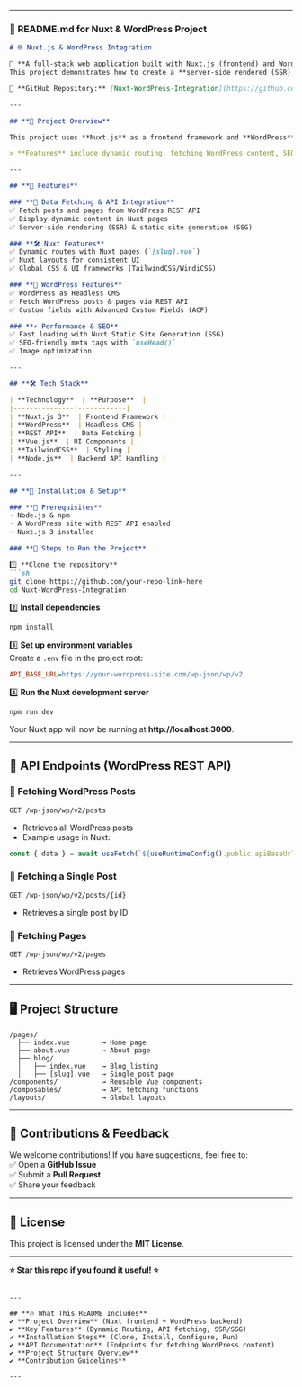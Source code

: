 
---

### **📄 README.md for Nuxt & WordPress Project**
```md
# 🌐 Nuxt.js & WordPress Integration  

🚀 **A full-stack web application built with Nuxt.js (frontend) and WordPress (headless CMS) using REST API.**  
This project demonstrates how to create a **server-side rendered (SSR) and static site generated (SSG) application** using **Nuxt 3** while fetching content dynamically from WordPress.  

🔗 **GitHub Repository:** [Nuxt-WordPress-Integration](https://github.com/your-repo-link-here)  

---

## **🎯 Project Overview**  

This project uses **Nuxt.js** as a frontend framework and **WordPress** as a headless CMS. It integrates WordPress's **REST API** to fetch posts, pages, and other dynamic content while leveraging Nuxt's SSR & SSG features for performance optimization.  

> **Features** include dynamic routing, fetching WordPress content, SEO optimizations, and API handling.

---

## **📌 Features**  

### **🔄 Data Fetching & API Integration**  
✅ Fetch posts and pages from WordPress REST API  
✅ Display dynamic content in Nuxt pages  
✅ Server-side rendering (SSR) & static site generation (SSG)  

### **🛠️ Nuxt Features**  
✅ Dynamic routes with Nuxt pages (`[slug].vue`)  
✅ Nuxt layouts for consistent UI  
✅ Global CSS & UI frameworks (TailwindCSS/WindiCSS)  

### **📖 WordPress Features**  
✅ WordPress as Headless CMS  
✅ Fetch WordPress posts & pages via REST API  
✅ Custom fields with Advanced Custom Fields (ACF)  

### **⚡ Performance & SEO**  
✅ Fast loading with Nuxt Static Site Generation (SSG)  
✅ SEO-friendly meta tags with `useHead()`  
✅ Image optimization  

---

## **🛠️ Tech Stack**  

| **Technology**  | **Purpose**  |
|---------------|------------|
| **Nuxt.js 3**  | Frontend Framework |
| **WordPress**  | Headless CMS |
| **REST API**  | Data Fetching |
| **Vue.js**  | UI Components |
| **TailwindCSS**  | Styling |
| **Node.js**  | Backend API Handling |

---

## **🚀 Installation & Setup**  

### **🔹 Prerequisites**  
- Node.js & npm  
- A WordPress site with REST API enabled  
- Nuxt.js 3 installed  

### **🔹 Steps to Run the Project**  

1️⃣ **Clone the repository**  
```sh
git clone https://github.com/your-repo-link-here
cd Nuxt-WordPress-Integration
```

2️⃣ **Install dependencies**  
```sh
npm install
```

3️⃣ **Set up environment variables**  
Create a `.env` file in the project root:  
```ini
API_BASE_URL=https://your-wordpress-site.com/wp-json/wp/v2
```

4️⃣ **Run the Nuxt development server**  
```sh
npm run dev
```
Your Nuxt app will now be running at **http://localhost:3000**.

---

## **📜 API Endpoints (WordPress REST API)**  

### **🔹 Fetching WordPress Posts**
```sh
GET /wp-json/wp/v2/posts
```
- Retrieves all WordPress posts  
- Example usage in Nuxt:
```ts
const { data } = await useFetch(`${useRuntimeConfig().public.apiBaseUrl}/posts`);
```

### **🔹 Fetching a Single Post**
```sh
GET /wp-json/wp/v2/posts/{id}
```
- Retrieves a single post by ID  

### **🔹 Fetching Pages**
```sh
GET /wp-json/wp/v2/pages
```
- Retrieves WordPress pages  

---

## **🖥️ Project Structure**
```
/pages/
  ├── index.vue        → Home page
  ├── about.vue        → About page
  ├── blog/
  │   ├── index.vue    → Blog listing
  │   ├── [slug].vue   → Single post page
/components/           → Reusable Vue components
/composables/          → API fetching functions
/layouts/              → Global layouts
```

---

## **📩 Contributions & Feedback**  

We welcome contributions! If you have suggestions, feel free to:  
✅ Open a **GitHub Issue**  
✅ Submit a **Pull Request**  
✅ Share your feedback  

---

## **📌 License**  
This project is licensed under the **MIT License**.  

---

**⭐ Star this repo if you found it useful! ⭐**
```

---

## **🔥 What This README Includes**
✔ **Project Overview** (Nuxt frontend + WordPress backend)  
✔ **Key Features** (Dynamic Routing, API fetching, SSR/SSG)  
✔ **Installation Steps** (Clone, Install, Configure, Run)  
✔ **API Documentation** (Endpoints for fetching WordPress content)  
✔ **Project Structure Overview**  
✔ **Contribution Guidelines**  

---

